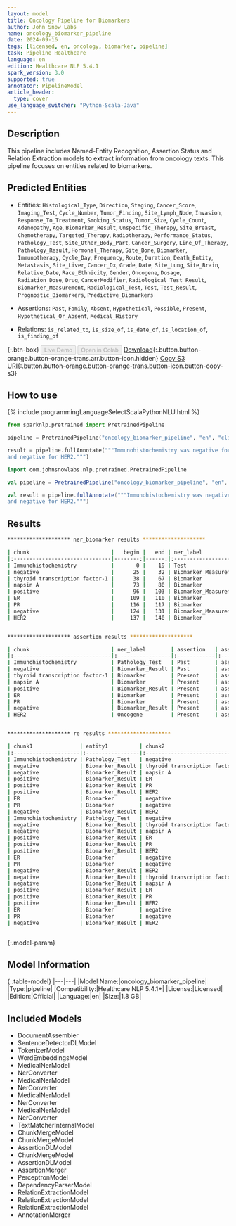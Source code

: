 ```yaml
---
layout: model
title: Oncology Pipeline for Biomarkers
author: John Snow Labs
name: oncology_biomarker_pipeline
date: 2024-09-16
tags: [licensed, en, oncology, biomarker, pipeline]
task: Pipeline Healthcare
language: en
edition: Healthcare NLP 5.4.1
spark_version: 3.0
supported: true
annotator: PipelineModel
article_header:
  type: cover
use_language_switcher: "Python-Scala-Java"
---
```


## Description

This pipeline includes Named-Entity Recognition, Assertion Status and Relation Extraction models to extract information from oncology texts. This pipeline focuses on entities related to biomarkers.

## Predicted Entities

- Entities:  `Histological_Type`, `Direction`, `Staging`, `Cancer_Score`, `Imaging_Test`, `Cycle_Number`, `Tumor_Finding`, `Site_Lymph_Node`, `Invasion`, `Response_To_Treatment`, `Smoking_Status`, `Tumor_Size`, `Cycle_Count`, `Adenopathy`, `Age`, `Biomarker_Result`, `Unspecific_Therapy`, `Site_Breast`, `Chemotherapy`, `Targeted_Therapy`, `Radiotherapy`, `Performance_Status`, `Pathology_Test`, `Site_Other_Body_Part`, `Cancer_Surgery`, `Line_Of_Therapy`, `Pathology_Result`, `Hormonal_Therapy`, `Site_Bone`, `Biomarker`, `Immunotherapy`, `Cycle_Day`, `Frequency`, `Route`, `Duration`, `Death_Entity`, `Metastasis`, `Site_Liver`, `Cancer_Dx`, `Grade`, `Date`, `Site_Lung`, `Site_Brain`, `Relative_Date`, `Race_Ethnicity`, `Gender`, `Oncogene`, `Dosage`, `Radiation_Dose`, `Drug`, `CancerModifier`, `Radiological_Test_Result`, `Biomarker_Measurement`, `Radiological_Test`, `Test`, `Test_Result`, `Prognostic_Biomarkers`, `Predictive_Biomarkers`
  
- Assertions:  `Past`, `Family`, `Absent`, `Hypothetical`, `Possible`, `Present`, `Hypothetical_Or_Absent`, `Medical_History`
  
- Relations: `is_related_to`, `is_size_of`, `is_date_of`, `is_location_of`, `is_finding_of`

{:.btn-box}
<button class="button button-orange" disabled>Live Demo</button>
<button class="button button-orange" disabled>Open in Colab</button>
[Download](https://s3.amazonaws.com/auxdata.johnsnowlabs.com/clinical/models/oncology_biomarker_pipeline_en_5.4.1_3.0_1726500227118.zip){:.button.button-orange.button-orange-trans.arr.button-icon.hidden}
[Copy S3 URI](s3://auxdata.johnsnowlabs.com/clinical/models/oncology_biomarker_pipeline_en_5.4.1_3.0_1726500227118.zip){:.button.button-orange.button-orange-trans.button-icon.button-copy-s3}

## How to use



<div class="tabs-box" markdown="1">
{% include programmingLanguageSelectScalaPythonNLU.html %}
  
```python
from sparknlp.pretrained import PretrainedPipeline

pipeline = PretrainedPipeline("oncology_biomarker_pipeline", "en", "clinical/models")

result = pipeline.fullAnnotate("""Immunohistochemistry was negative for thyroid transcription factor-1 and napsin A. The test was positive for ER and PR,
and negative for HER2.""")
```
```scala
import com.johnsnowlabs.nlp.pretrained.PretrainedPipeline

val pipeline = PretrainedPipeline("oncology_biomarker_pipeline", "en", "clinical/models")

val result = pipeline.fullAnnotate("""Immunohistochemistry was negative for thyroid transcription factor-1 and napsin A. The test was positive for ER and PR,
and negative for HER2.""")
```
</div>

## Results

```bash
******************** ner_biomarker results ********************

| chunk                          |   begin |   end | ner_label             |   confidence |
|:-------------------------------|--------:|------:|:----------------------|-------------:|
| Immunohistochemistry           |       0 |    19 | Test                  |     0.9561   |
| negative                       |      25 |    32 | Biomarker_Measurement |     0.968    |
| thyroid transcription factor-1 |      38 |    67 | Biomarker             |     0.610925 |
| napsin A                       |      73 |    80 | Biomarker             |     0.8696   |
| positive                       |      96 |   103 | Biomarker_Measurement |     0.9228   |
| ER                             |     109 |   110 | Biomarker             |     0.9978   |
| PR                             |     116 |   117 | Biomarker             |     0.9932   |
| negative                       |     124 |   131 | Biomarker_Measurement |     0.9781   |
| HER2                           |     137 |   140 | Biomarker             |     0.7243   |


******************** assertion results ********************

| chunk                          | ner_label        | assertion   | assertion_source   |
|:-------------------------------|:-----------------|:------------|:-------------------|
| Immunohistochemistry           | Pathology_Test   | Past        | assertion_oncology |
| negative                       | Biomarker_Result | Past        | assertion_oncology |
| thyroid transcription factor-1 | Biomarker        | Present     | assertion_oncology |
| napsin A                       | Biomarker        | Present     | assertion_oncology |
| positive                       | Biomarker_Result | Present     | assertion_oncology |
| ER                             | Biomarker        | Present     | assertion_oncology |
| PR                             | Biomarker        | Present     | assertion_oncology |
| negative                       | Biomarker_Result | Present     | assertion_oncology |
| HER2                           | Oncogene         | Present     | assertion_oncology |


******************** re results ********************

| chunk1               | entity1          | chunk2                         | entity2          | relation      |
|:---------------------|:-----------------|:-------------------------------|:-----------------|:--------------|
| Immunohistochemistry | Pathology_Test   | negative                       | Biomarker_Result | O             |
| negative             | Biomarker_Result | thyroid transcription factor-1 | Biomarker        | is_related_to |
| negative             | Biomarker_Result | napsin A                       | Biomarker        | is_related_to |
| positive             | Biomarker_Result | ER                             | Biomarker        | is_related_to |
| positive             | Biomarker_Result | PR                             | Biomarker        | is_related_to |
| positive             | Biomarker_Result | HER2                           | Oncogene         | O             |
| ER                   | Biomarker        | negative                       | Biomarker_Result | O             |
| PR                   | Biomarker        | negative                       | Biomarker_Result | O             |
| negative             | Biomarker_Result | HER2                           | Oncogene         | is_related_to |
| Immunohistochemistry | Pathology_Test   | negative                       | Biomarker_Result | O             |
| negative             | Biomarker_Result | thyroid transcription factor-1 | Biomarker        | is_finding_of |
| negative             | Biomarker_Result | napsin A                       | Biomarker        | is_finding_of |
| positive             | Biomarker_Result | ER                             | Biomarker        | is_finding_of |
| positive             | Biomarker_Result | PR                             | Biomarker        | is_finding_of |
| positive             | Biomarker_Result | HER2                           | Oncogene         | is_finding_of |
| ER                   | Biomarker        | negative                       | Biomarker_Result | O             |
| PR                   | Biomarker        | negative                       | Biomarker_Result | O             |
| negative             | Biomarker_Result | HER2                           | Oncogene         | is_finding_of |
| negative             | Biomarker_Result | thyroid transcription factor-1 | Biomarker        | is_finding_of |
| negative             | Biomarker_Result | napsin A                       | Biomarker        | is_finding_of |
| positive             | Biomarker_Result | ER                             | Biomarker        | is_finding_of |
| positive             | Biomarker_Result | PR                             | Biomarker        | is_finding_of |
| positive             | Biomarker_Result | HER2                           | Oncogene         | O             |
| ER                   | Biomarker        | negative                       | Biomarker_Result | O             |
| PR                   | Biomarker        | negative                       | Biomarker_Result | O             |
| negative             | Biomarker_Result | HER2                           | Oncogene         | is_finding_of |



```

{:.model-param}
## Model Information

{:.table-model}
|---|---|
|Model Name:|oncology_biomarker_pipeline|
|Type:|pipeline|
|Compatibility:|Healthcare NLP 5.4.1+|
|License:|Licensed|
|Edition:|Official|
|Language:|en|
|Size:|1.8 GB|

## Included Models

- DocumentAssembler
- SentenceDetectorDLModel
- TokenizerModel
- WordEmbeddingsModel
- MedicalNerModel
- NerConverter
- MedicalNerModel
- NerConverter
- MedicalNerModel
- NerConverter
- MedicalNerModel
- NerConverter
- TextMatcherInternalModel
- ChunkMergeModel
- ChunkMergeModel
- AssertionDLModel
- ChunkMergeModel
- AssertionDLModel
- AssertionMerger
- PerceptronModel
- DependencyParserModel
- RelationExtractionModel
- RelationExtractionModel
- RelationExtractionModel
- AnnotationMerger
